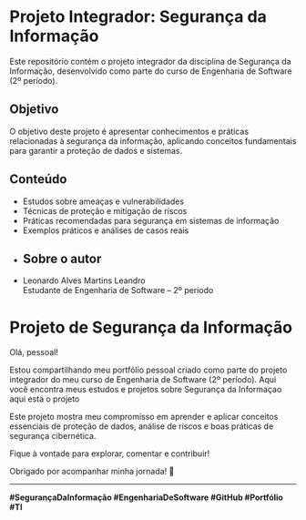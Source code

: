 # Projeto Integrador: Segurança da Informação
Este repositório contém o projeto integrador da disciplina de Segurança da Informação, desenvolvido como parte do curso de Engenharia de Software (2º período).
## Objetivo
O objetivo deste projeto é apresentar conhecimentos e práticas relacionadas à segurança da informação, aplicando conceitos fundamentais para garantir a proteção de dados e sistemas.
## Conteúdo
- Estudos sobre ameaças e vulnerabilidades  
- Técnicas de proteção e mitigação de riscos  
- Práticas recomendadas para segurança em sistemas de informação  
- Exemplos práticos e análises de casos reais
- ## Sobre o autor
- Leonardo Alves Martins Leandro  
Estudante de Engenharia de Software – 2º período
# Projeto de Segurança da Informação

Olá, pessoal!

Estou compartilhando meu portfólio pessoal criado como parte do projeto integrador do meu curso de Engenharia de Software (2º período). Aqui você encontra meus estudos e projetos sobre Segurança da Informaçao
aqui está o projeto


Este projeto mostra meu compromisso em aprender e aplicar conceitos essenciais de proteção de dados, análise de riscos e boas práticas de segurança cibernética.

Fique à vontade para explorar, comentar e contribuir!

Obrigado por acompanhar minha jornada! 🚀

---

**#SegurançaDaInformação #EngenhariaDeSoftware #GitHub #Portfólio #TI**
